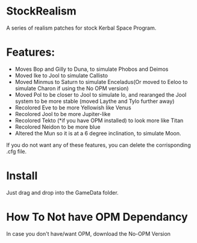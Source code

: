 # StockRealism
 A series of realism patches for stock Kerbal Space Program.
 
# Features:
* Moves Bop and Gilly to Duna, to simulate Phobos and Deimos
* Moved Ike to Jool to simulate Callisto
* Moved Minmus to Saturn to simulate Enceladus(Or moved to Eeloo to simulate Charon if using the No OPM version)
* Moved Pol to be closer to Jool to simulate Io, and rearanged the Jool system to be more stable (moved Laythe and Tylo further away)
* Recolored Eve to be more Yellowish like Venus
* Recolored Jool to be more Jupiter-like
* Recolored Tekto (*if you have OPM installed) to look more like Titan
* Recolored Neidon to be more blue
* Altered the Mun so it is at a 6 degree inclination, to simulate Moon.

If you do not want any of these features, you can delete the corrisponding .cfg file.

# Install
Just drag and drop into the GameData folder.

# How To Not have OPM Dependancy
In case you don't have/want OPM, download the No-OPM Version
